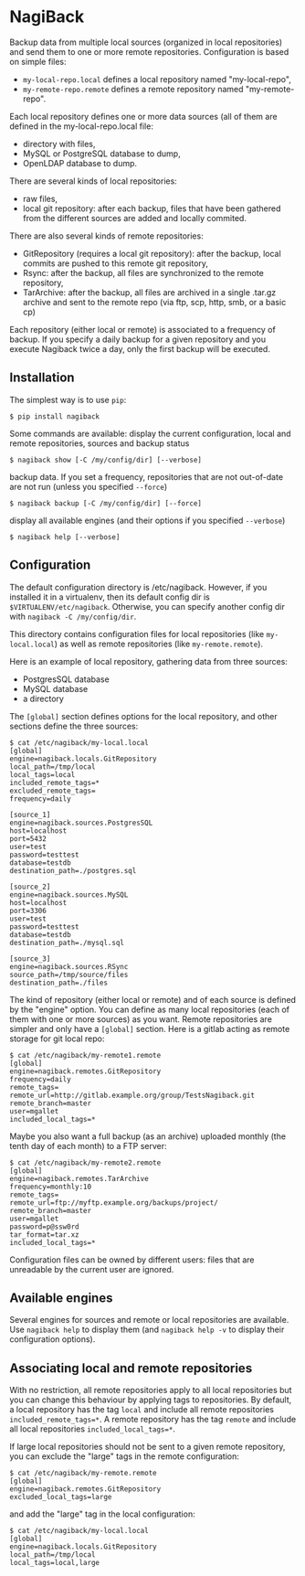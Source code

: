 NagiBack
========

Backup data from multiple local sources (organized in local repositories) and send them to one or more remote repositories.
Configuration is based on simple files: 
    
  * `my-local-repo.local` defines a local repository named "my-local-repo",
  * `my-remote-repo.remote` defines a remote repository named "my-remote-repo".
  
Each local repository defines one or more data sources (all of them are defined in the my-local-repo.local file:

  * directory with files,
  * MySQL or PostgreSQL database to dump,
  * OpenLDAP database to dump.

There are several kinds of local repositories:

  * raw files,
  * local git repository: after each backup, files that have been gathered from the different sources are added and locally commited.
  
There are also several kinds of remote repositories:

  * GitRepository (requires a local git repository): after the backup, local commits are pushed to this remote git repository,
  * Rsync: after the backup, all files are synchronized to the remote repository,
  * TarArchive: after the backup, all files are archived in a single .tar.gz archive and sent to the remote repo (via ftp, scp, http, smb, or a basic cp)

Each repository (either local or remote) is associated to a frequency of backup. 
If you specify a daily backup for a given repository and you execute Nagiback twice a day, only the first backup will be executed. 

Installation
------------

The simplest way is to use `pip`:

    $ pip install nagiback

Some commands are available:
display the current configuration, local and remote repositories, sources and backup status

    $ nagiback show [-C /my/config/dir] [--verbose]

backup data. If you set a frequency, repositories that are not out-of-date are not run (unless you specified `--force`)

    $ nagiback backup [-C /my/config/dir] [--force]
 
display all available engines (and their options if you specified `--verbose`)

    $ nagiback help [--verbose]


Configuration
-------------

The default configuration directory is /etc/nagiback. However, if you installed it in a virtualenv, 
then its default config dir is `$VIRTUALENV/etc/nagiback`. 
Otherwise, you can specify another config dir with `nagiback -C /my/config/dir`.

This directory contains configuration files for local repositories 
(like `my-local.local`) as well as remote repositories (like `my-remote.remote`).

Here is an example of local repository, gathering data from three sources:

  * PostgresSQL database
  * MySQL database
  * a directory

The `[global]` section defines options for the local repository, and other sections define the three sources:

    $ cat /etc/nagiback/my-local.local
    [global]
    engine=nagiback.locals.GitRepository
    local_path=/tmp/local
    local_tags=local
    included_remote_tags=*
    excluded_remote_tags=
    frequency=daily
    
    [source_1]
    engine=nagiback.sources.PostgresSQL
    host=localhost
    port=5432
    user=test
    password=testtest
    database=testdb
    destination_path=./postgres.sql
    
    [source_2]
    engine=nagiback.sources.MySQL
    host=localhost
    port=3306
    user=test
    password=testtest
    database=testdb
    destination_path=./mysql.sql
    
    [source_3]
    engine=nagiback.sources.RSync
    source_path=/tmp/source/files
    destination_path=./files

The kind of repository (either local or remote) and of each source is defined by the "engine" option.
You can define as many local repositories (each of them with one or more sources) as you want.
Remote repositories are simpler and only have a `[global]` section. Here is a gitlab acting as remote storage for git local repo: 

    $ cat /etc/nagiback/my-remote1.remote
    [global]
    engine=nagiback.remotes.GitRepository
    frequency=daily
    remote_tags=
    remote_url=http://gitlab.example.org/group/TestsNagiback.git
    remote_branch=master
    user=mgallet
    included_local_tags=*

Maybe you also want a full backup (as an archive) uploaded monthly (the tenth day of each month) to a FTP server:

    $ cat /etc/nagiback/my-remote2.remote
    [global]
    engine=nagiback.remotes.TarArchive
    frequency=monthly:10
    remote_tags=
    remote_url=ftp://myftp.example.org/backups/project/
    remote_branch=master
    user=mgallet
    password=p@ssw0rd
    tar_format=tar.xz
    included_local_tags=*

Configuration files can be owned by different users: files that are unreadable by the current user are ignored.

Available engines
-----------------

Several engines for sources and remote or local repositories are available.
Use `nagiback help` to display them (and `nagiback help -v` to display their configuration options). 

Associating local and remote repositories
-----------------------------------------

With no restriction, all remote repositories apply to all local repositories but you can change this behaviour by applying tags to repositories.
By default, a local repository has the tag `local` and include all remote repositories `included_remote_tags=*`.
A remote repository has the tag `remote` and include all local repositories `included_local_tags=*`.

If large local repositories should not be sent to a given remote repository, you can exclude the "large" tags in the remote configuration:
 
    $ cat /etc/nagiback/my-remote.remote
    [global]
    engine=nagiback.remotes.GitRepository
    excluded_local_tags=large

and add the "large" tag in the local configuration:

    $ cat /etc/nagiback/my-local.local
    [global]
    engine=nagiback.locals.GitRepository
    local_path=/tmp/local
    local_tags=local,large
